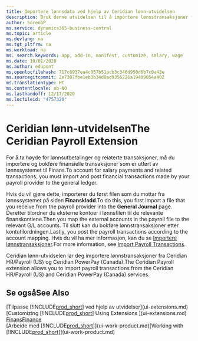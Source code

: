 ```yaml
---
title: Importere lønnsdata ved hjelp av Ceridian lønn-utvidelsen
description: Bruk denne utvidelsen til å importere lønnstransaksjoner fra tjenestene Ceridian HR/Payroll (USA) og Ceridian PowerPay (Canada).
author: SorenGP
ms.service: dynamics365-business-central
ms.topic: article
ms.devlang: na
ms.tgt_pltfrm: na
ms.workload: na
ms. search.keywords: app, add-in, manifest, customize, salary, wage
ms.date: 10/01/2020
ms.author: edupont
ms.openlocfilehash: 717c8937ea4c057b51acb3c346d950d6b7c0a43e
ms.sourcegitcommit: 2e7307fbe1eb3b34d0ad9356226a19409054a402
ms.translationtype: HT
ms.contentlocale: nb-NO
ms.lasthandoff: 12/17/2020
ms.locfileid: "4757320"
---
```

# <a name="the-ceridian-payroll-extension"></a><span data-ttu-id="317ee-103">Ceridian lønn-utvidelsen</span><span class="sxs-lookup"><span data-stu-id="317ee-103">The Ceridian Payroll Extension</span></span>

<span data-ttu-id="317ee-104">For å ta høyde for lønnsutbetalinger og relaterte transaksjoner, må du importere og bokføre finansielle transaksjoner som er utført av lønnssystemet til Finans.</span><span class="sxs-lookup"><span data-stu-id="317ee-104">To account for salary payments and related transactions, you must import and post financial transactions made by your payroll provider to the general ledger.</span></span>

<span data-ttu-id="317ee-105">Hvis du vil gjøre dette, importerer du først filen som du mottar fra lønnssystemet på siden **Finanskladd**.</span><span class="sxs-lookup"><span data-stu-id="317ee-105">To do this, you first import a file that you receive from the payroll provider into the **General Journal** page.</span></span> <span data-ttu-id="317ee-106">Deretter tilordner du eksterne kontoer i lønnsfilen til de relevante finanskontiene.</span><span class="sxs-lookup"><span data-stu-id="317ee-106">Then you map the external accounts in the payroll file to the relevant G/L accounts.</span></span> <span data-ttu-id="317ee-107">Til slutt kan du bokføre lønnstransaksjoner etter kontotilordningen.</span><span class="sxs-lookup"><span data-stu-id="317ee-107">Lastly, you post the payroll transactions according to the account mapping.</span></span> <span data-ttu-id="317ee-108">Hvis du vil ha mer informasjon, kan du se [Importere lønnstransaksjoner](finance-how-import-payroll-transactions.md).</span><span class="sxs-lookup"><span data-stu-id="317ee-108">For more information, see [Import Payroll Transactions](finance-how-import-payroll-transactions.md).</span></span>

<span data-ttu-id="317ee-109">Ceridian lønn-utvidselen lar deg importere lønnstransaksjoner fra Ceridian HR/Payroll (US) og Ceridian PowerPay (Canada).</span><span class="sxs-lookup"><span data-stu-id="317ee-109">The Ceridian Payroll extension allows you to import payroll transactions from the Ceridian HR/Payroll (US) and Ceridian PowerPay (Canada) services.</span></span>

## <a name="see-also"></a><span data-ttu-id="317ee-110">Se også</span><span class="sxs-lookup"><span data-stu-id="317ee-110">See Also</span></span>

<span data-ttu-id="317ee-111">[Tilpasse [!INCLUDE[prod_short](includes/prod_short.md)] ved hjelp av utvidelser](ui-extensions.md)</span><span class="sxs-lookup"><span data-stu-id="317ee-111">[Customizing [!INCLUDE[prod_short](includes/prod_short.md)] Using Extensions ](ui-extensions.md)</span></span>  
[<span data-ttu-id="317ee-112">Finans</span><span class="sxs-lookup"><span data-stu-id="317ee-112">Finance</span></span>](finance.md)  
<span data-ttu-id="317ee-113">[Arbeide med [!INCLUDE[prod_short](includes/prod_short.md)]](ui-work-product.md)</span><span class="sxs-lookup"><span data-stu-id="317ee-113">[Working with [!INCLUDE[prod_short](includes/prod_short.md)]](ui-work-product.md)</span></span>  
